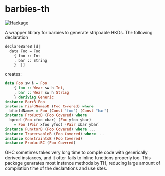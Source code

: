 barbies-th
====

[![Hackage](https://img.shields.io/hackage/v/barbies-th.svg)](https://hackage.haskell.org/package/barbies-th)

A wrapper library for barbies to generate strippable HKDs. The following declaration

```haskell
declareBareB [d|
  data Foo = Foo
    { foo :: Int
    , bar :: String
    }  |]
```

creates:

```haskell
data Foo sw h = Foo
    { foo :: Wear sw h Int,
    , bar :: Wear sw h String
    } deriving Generic
instance BareB Foo
instance FieldNamesB (Foo Covered) where
  bfieldNames = Foo (Const "foo") (Const "bar")
instance ProductB (Foo Covered) where
  bprod (Foo xfoo xbar) (Foo yfoo ybar)
    = Foo (Pair xfoo yfoo) (Pair xbar ybar)
instance FunctorB (Foo Covered) where ...
instance TraversableB (Foo Covered) where ...
instance ConstraintsB (Foo Covered)
instance ProductBC (Foo Covered)
```

GHC sometimes takes very long time to compile code with generically derived instances, and it often fails to inline functions properly too. This package generates most instance methods by TH, reducing large amount of compilation time
of the declarations and use sites.
